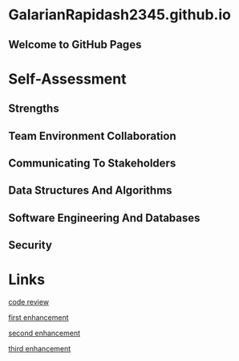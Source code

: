 

# GalarianRapidash2345.github.io

## Welcome to GitHub Pages







# Self-Assessment

## Strengths


## Team Environment Collaboration


## Communicating To Stakeholders


## Data Structures And Algorithms

## Software Engineering And Databases

## Security


# Links


[code review](https://galarianrapidash2345.github.io/Code-Review/)



[first enhancement](https://galarianrapidash2345.github.io/Enhancement-One/)


[second enhancement](https://galarianrapidash2345.github.io/Enhancement-Two/)

[third enhancement](https://galarianrapidash2345.github.io/Enhancement-Three/)



